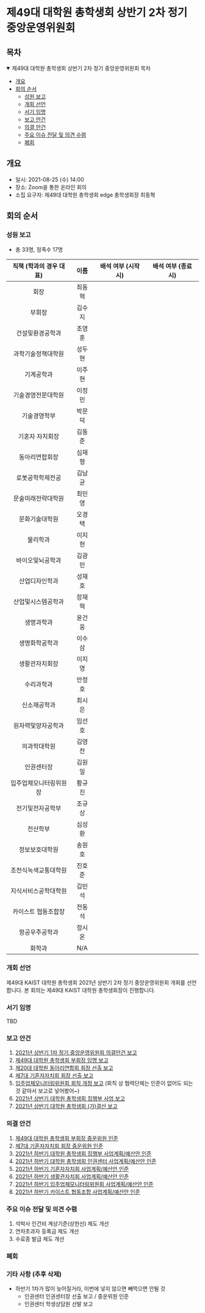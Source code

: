제49대 대학원 총학생회 상반기 2차 정기 중앙운영위원회
===

## 목차
<details open>
<summary>제49대 대학원 총학생회 상반기 2차 정기 중앙운영위원회 목차</summary>
  
- [개요](#개요) 
- [회의 순서](#회의-순서) 
	- [성원 보고](#성원-보고) 
	- [개회 선언](#개회-선언) 
	- [서기 임명](#서기-임명) 
	- [보고 안건](#보고-안건) 
	- [의결 안건](#의결-안건) 
	- [주요 이슈 전달 및 의견 수렴](#주요-이슈-전달-및-의견-수렴) 
	- [폐회](#폐회) 
</details>

## 개요
- 일시: 2021-08-25 (수) 14:00 
- 장소: Zoom을 통한 온라인 회의
- 소집 요구자: 제49대 대학원 총학생회 edge 총학생회장 최동혁

## 회의 순서
### 성원 보고
- 총 33명, 정족수 17명

| 직책 (학과의 경우 대표) | 이름 | 배석 여부 (시작 시) | 배석 여부 (종료 시) |
|:---:|:---:|:---:|:---:|
| 회장 | 최동혁 | | | 
| 부회장 | 김수지 | | | 
| 건설및환경공학과 | 조영훈 | | | 
| 과학기술정책대학원 | 성두현 | | | 
| 기계공학과 | 이주현 | | | 
| 기술경영전문대학원 | 이정민 | | | 
| 기술경영학부 | 박문덕 | | | 
| 기혼자 자치회장 | 김동준 | | | 
| 동아리연합회장 | 심재형 | | | 
| 로봇공학학제전공 | 김남균 | | | 
| 문술미래전략대학원 | 최민영 | | | 
| 문화기술대학원 | 오경택 | | | 
| 물리학과 | 이지헌 | | | 
| 바이오및뇌공학과 | 김광민 | | | 
| 산업디자인학과 | 성재호 | | | 
| 산업및시스템공학과 | 장재혁 | | | 
| 생명과학과 | 윤건웅 | | | 
| 생명화학공학과 | 이수삼 | | | 
| 생활관자치회장 | 이지영 | | | 
| 수리과학과 | 안정호 | | | 
| 신소재공학과 | 최시은 | | | 
| 원자력및양자공학과 | 임선호 | | | 
| 의과학대학원 | 김영찬 | | | 
| 인권센터장 | 김원일 | | | 
| 입주업체모니터링위원장 | 황규진 | | | 
| 전기및전자공학부 | 조규상 | | | 
| 전산학부 | 심성환 | | | 
| 정보보호대학원 | 송원호 | | | 
| 조천식녹색교통대학원 | 진호준 | | | 
| 지식서비스공학대학원 | 김민석 | | | 
| 카이스트 협동조합장 | 전동석 | | | 
| 항공우주공학과 | 정시온 | | | 
| 화학과 | N/A | | |  

### 개회 선언
제49대 KAIST 대학원 총학생회 2021년 상반기 2차 정기 중앙운영위원회 개회를 선언합니다. 본 회의는 제49대 KAIST 대학원 총학생회장이 진행합니다.

### 서기 임명
TBD

### 보고 안건
1. [2021년 상반기 1차 정기 중앙운영위원회 의결안건 보고](보고안건/2021년-상반기-1차-정기-중앙운영위원회-의결안건-보고.md)
2. [제49대 대학원 총학생회 부회장 임명 보고](보고안건/제49대-대학원-총학생회-부회장-임명-보고.md)
3. [제20대 대학원 동아리연합회 회장 선출 보고](보고안건/제20대-대학원-동아리연합회-회장-선출-보고.md)
4. [제7대 기혼자자치회 회장 선출 보고](보고안건/제7대-기혼자자치회-회장-선출-보고.md)
5. [입주업체모니터링위원회 회칙 개정 보고](보고안건/입주업체모니터링위원회-회칙-개정-보고.md) (회칙 상 협력단체는 인준이 없어도 되는 것 같아서 보고로 넣어봤어~)
6. [2021년 상반기 대학원 총학생회 집행부 사업 보고](보고안건/2021년-상반기-대학원-총학생회-집행부-사업-보고.md)
7. [2021년 상반기 대학원 총학생회 (가)결산 보고](보고안건/2021년-상반기-대학원-총학생회-가결산-보고.md)

### 의결 안건
1. [제49대 대학원 총학생회 부회장 중운위원 인준](의결안건/제49대-대학원-총학생회-부회장-중운위원-인준.md)
2. [제7대 기혼자자치회 회장 중운위원 인준](의결안건/제7대-기혼자자치회-회장-중운위원-인준.md)
3. [2021년 하반기 대학원 총학생회 집행부 사업계획/예산안 인준](의결안건/2021년-하반기-대학원-총학생회-집행부-사업계획-예산안-인준.md)
4. [2021년 하반기 대학원 총학생회 인권센터 사업계획/예산안 인준](의결안건/2021년-하반기-대학원-총학생회-인권센터-사업계획-예산안-인준.md)
5. [2021년 하반기 기혼자자치회 사업계획/예산안 인준](의결안건/2021년-하반기-기혼자자치회-사업계획-예산안-인준.md)
6. [2021년 하반기 생활관자치회 사업계획/예산안 인준](의결안건/2021년-하반기-생활관자치회-사업계획-예산안-인준.md)
7. [2021년 하반기 입주업체모니터링위원회 사업계획/예산안 인준](의결안건/2021년-하반기-입주업체모니터링위원회-사업계획-예산안-인준.md)
8. [2021년 하반기 카이스트 협동조합 사업계획/예산안 인준](의결안건/2021년-하반기-카이스트-협동조합-사업계획-예산안-인준.md)

### 주요 이슈 전달 및 의견 수렴
1. 석박사 인건비 계상기준(상한선) 제도 개선
2. 연차초과자 등록금 제도 개선
3. 수료증 발급 제도 개선

### 폐회

### 기타 사항 (추후 삭제)
- 하반기 1차가 많이 늦어질거라, 이번에 넣지 않으면 빼먹으면 안될 것
    - 인권센터 인권센터장 선출 보고 / 중운위원 인준
    - 인권센터 학생상담원 선발 보고
